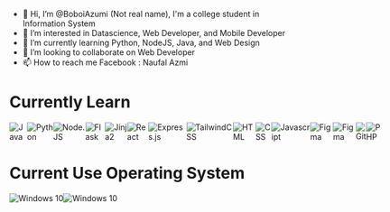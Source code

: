 - 👋 Hi, I’m @BoboiAzumi (Not real name), I'm a college student in Information System
- 👀 I’m interested in Datascience, Web Developer, and Mobile Developer
- 🌱 I’m currently learning Python, NodeJS, Java, and Web Design
- 💞️ I’m looking to collaborate on Web Developer
- 📫 How to reach me Facebook : Naufal Azmi


<!---
BoboiAzumi/BoboiAzumi is a ✨ special ✨ repository because its `README.md` (this file) appears on your GitHub profile.
You can click the Preview link to take a look at your changes.
--->
# Currently Learn
<div style="display:flex">
  <img alt="Java" src="https://img.shields.io/badge/java%20netbeans-%23ED8B00.svg?&style=for-the-badge&logo=apachenetbeanside&logoColor=white"/>
  <img alt="Python" src="https://img.shields.io/badge/python%20-%2314354C.svg?&style=for-the-badge&logo=python&logoColor=white"/>
  <img alt="Node.JS" src="https://img.shields.io/badge/Node.JS%20-brightgreen?&style=for-the-badge&logo=nodedotjs&logoColor=white"/>
  <img alt="Flask" src="https://img.shields.io/badge/Flask%20-%2314354C.svg?&style=for-the-badge&logo=flask&logoColor=white"/>
  <img alt="Jinja2" src="https://img.shields.io/badge/Jinja2%20-%23D00000.svg?&style=for-the-badge&logo=jinja&logoColor=white"/>
  <img alt="React" src="https://img.shields.io/badge/ReactJS-%23276DC3.svg?&style=for-the-badge&logo=react&logoColor=white"/>
  <img alt="Express.js" src="https://img.shields.io/badge/Express.JS%20-brightgreen?&style=for-the-badge&logo=express&logoColor=white"/>
  <img alt="TailwindCSS" src="https://img.shields.io/badge/TailwindCSS%20-%23276DC3.svg?&style=for-the-badge&logo=tailwindcss&logoColor=white"/>
  <img alt="HTML" src="https://img.shields.io/badge/HTML-%23ED8B00.svg?&style=for-the-badge&logo=html5&logoColor=white"/>
  <img alt="CSS" src="https://img.shields.io/badge/CSS%20-%23276DC3.svg?&style=for-the-badge&logo=CSS3&logoColor=white"/>
  <img alt="Javascript" src="https://img.shields.io/badge/javascript-%23ED8B00.svg?&style=for-the-badge&logo=javascript&logoColor=white"/>
  <img alt="Figma" src="https://img.shields.io/badge/Figma%20-inactive?&style=for-the-badge&logo=figma&logoColor=white"/>
  <img alt="Figma" src="https://img.shields.io/badge/Bootstrap%20-%23326ce5.svg?&style=for-the-badge&logo=bootstrap&logoColor=white"/>
  <img alt="Git" src="https://img.shields.io/badge/git%20-%23F05033.svg?&style=for-the-badge&logo=git&logoColor=white"/>
  <img alt="PHP" src="https://img.shields.io/badge/PHP%20-%23276DC3.svg?&style=for-the-badge&logo=PHP&logoColor=white"/>
  <!-- <img alt="Codeigniter" src="https://img.shields.io/badge/Codeigniter%20-%23D00000.svg?&style=for-the-badge&logo=codeigniter&logoColor=white"/> -->
</div>

# Current Use Operating System
<div style="display:flex">
  <img alt="Windows 10" src="https://img.shields.io/badge/Windows%2010%20-%231572B6.svg?&style=for-the-badge&logo=windows&logoColor=white"/>
  <img alt="Windows 10" src="https://img.shields.io/badge/Kali%20Linux%20-%231572B6.svg?&style=for-the-badge&logo=kalilinux&logoColor=white"/>
</div>

<!----
# Statistics
<a href="https://github.com/BoboiAzumi">
  <img src="https://github-readme-stats.vercel.app/api?username=boboiazumi&hide=issues&show_icons=true&theme=vision-friendly-dark&include_all_commits=true&custom_title=Github+Stats" width="100%">
</a>
<br>
<a href="https://github.com/BoboiAzumi">
  <img src="https://github-readme-stats.vercel.app/api/top-langs/?username=boboiazumi&langs_count=5&layout=compact&theme=vision-friendly-dark" width="100%">
</a>
--->
